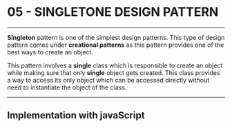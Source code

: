 # 05 - SINGLETONE DESIGN PATTERN 

___

**Singleton** pattern is one of the simplest design patterns. This type of design pattern comes under **creational patterns** as this pattern provides one of the best ways to create an object.

This pattern involves a **single** class which is responsible to create an object while making sure that only **single** object gets created. This class provides a way to access its only object which can be accessed directly without need to instantiate the object of the class.


___

## Implementation with javaScript


